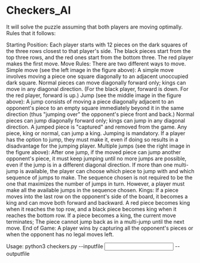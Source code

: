 # Checkers_AI
It will solve the puzzle assuming that both players are moving optimally.
Rules that it follows:

Starting Position: Each player starts with 12 pieces on the dark squares of the three rows closest to that player's side. The black pieces start from the top three rows, and the red ones start from the bottom three. The red player makes the first move.
Move Rules: There are two different ways to move.
Simple move (see the left image in the figure above): A simple move involves moving a piece one square diagonally to an adjacent unoccupied dark square. Normal pieces can move diagonally forward only; kings can move in any diagonal direction. (For the black player, forward is down. For the red player, forward is up.)
Jump (see the middle image in the figure above): A jump consists of moving a piece diagonally adjacent to an opponent's piece to an empty square immediately beyond it in the same direction (thus "jumping over" the opponent's piece front and back.) Normal pieces can jump diagonally forward only; kings can jump in any diagonal direction. A jumped piece is "captured" and removed from the game. Any piece, king or normal, can jump a king.
Jumping is mandatory. If a player has the option to jump, they must make it, even if doing so results in a disadvantage for the jumping player. 
Multiple jumps (see the right image in the figure above): After one jump, if the moved piece can jump another opponent's piece, it must keep jumping until no more jumps are possible, even if the jump is in a different diagonal direction. If more than one multi-jump is available, the player can choose which piece to jump with and which sequence of jumps to make. The sequence chosen is not required to be the one that maximizes the number of jumps in turn. However, a player must make all the available jumps in the sequence chosen.
Kings:
If a piece moves into the last row on the opponent's side of the board, it becomes a king and can move both forward and backward. A red piece becomes king when it reaches the top row, and a black piece becomes king when it reaches the bottom row. 
If a piece becomes a king, the current move terminates; The piece cannot jump back as in a multi-jump until the next move.
End of Game: A player wins by capturing all the opponent's pieces or when the opponent has no legal moves left.

Usage:  python3 checkers.py --inputfile <input file> --outputfile <output file>

